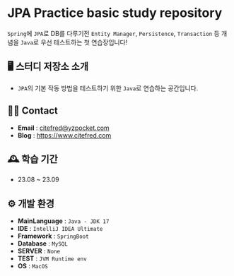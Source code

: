 # JPA Practice basic study repository
`Spring`에 `JPA`로 DB를 다루기전 `Entity Manager`, `Persistence`, `Transaction` 등 개념을 `Java`로 우선 테스트하는 첫 연습장입니다!

## 🖥️ 스터디 저장소 소개
* `JPA`의 기본 작동 방법을 테스트하기 위한 `Java`로 연습하는 공간입니다.

## 👋🏻 Contact
- **Email** : citefred@yzpocket.com
- **Blog** : https://www.citefred.com

## 🕰️ 학습 기간
* 23.08 ~ 23.09

## ⚙️ 개발 환경
- **MainLanguage** : `Java - JDK 17`
- **IDE** : `IntelliJ IDEA Ultimate`
- **Framework** : `SpringBoot`
- **Database** : `MySQL`
- **SERVER** : `None`
- **TEST** : `JVM Runtime env`
- **OS** : `MacOS`
